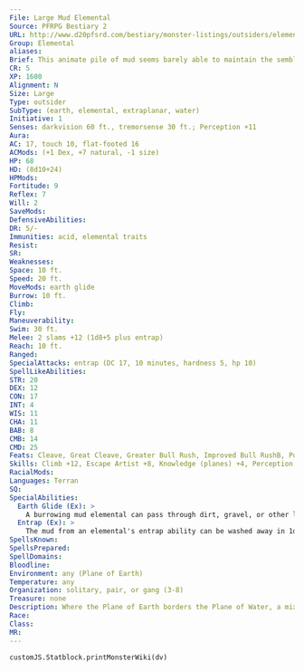```yaml
---
File: Large Mud Elemental
Source: PFRPG Bestiary 2
URL: http://www.d20pfsrd.com/bestiary/monster-listings/outsiders/elemental/elemental-mud
Group: Elemental
aliases: 
Brief: This animate pile of mud seems barely able to maintain the semblance of a humanoid form made of dripping sludge.
CR: 5
XP: 1600
Alignment: N
Size: Large
Type: outsider
SubType: (earth, elemental, extraplanar, water)
Initiative: 1
Senses: darkvision 60 ft., tremorsense 30 ft.; Perception +11
Aura: 
AC: 17, touch 10, flat-footed 16
ACMods: (+1 Dex, +7 natural, -1 size)
HP: 68
HD: (8d10+24)
HPMods: 
Fortitude: 9
Reflex: 7
Will: 2
SaveMods: 
DefensiveAbilities: 
DR: 5/-
Immunities: acid, elemental traits
Resist: 
SR: 
Weaknesses: 
Space: 10 ft.
Speed: 20 ft.
MoveMods: earth glide
Burrow: 10 ft.
Climb: 
Fly: 
Maneuverability: 
Swim: 30 ft.
Melee: 2 slams +12 (1d8+5 plus entrap)
Reach: 10 ft.
Ranged: 
SpecialAttacks: entrap (DC 17, 10 minutes, hardness 5, hp 10)
SpellLikeAbilities: 
STR: 20
DEX: 12
CON: 17
INT: 4
WIS: 11
CHA: 11
BAB: 8
CMB: 14
CMD: 25
Feats: Cleave, Great Cleave, Greater Bull Rush, Improved Bull RushB, Power Attack
Skills: Climb +12, Escape Artist +8, Knowledge (planes) +4, Perception +11, Stealth +4, Swim +13
RacialMods: 
Languages: Terran
SQ: 
SpecialAbilities:
  Earth Glide (Ex): >
    A burrowing mud elemental can pass through dirt, gravel, or other loose or porous solid matter as easily as a fish swims through water. It cannot use this ability to pass through a solid barrier such as a stone or brick wall. Its burrowing leaves behind no tunnel or hole, nor does it create any ripple or other sign of its presence. A move earth spell cast on an area containing a burrowing mud elemental flings the elemental back 30 feet, stunning the creature for 1 round unless it succeeds on a DC 15 Fortitude save.
  Entrap (Ex): >
    The mud from an elemental's entrap ability can be washed away in 1d3 rounds of immersion in water.
SpellsKnown: 
SpellsPrepared: 
SpellDomains: 
Bloodline: 
Environment: any (Plane of Earth)
Temperature: any
Organization: solitary, pair, or gang (3-8)
Treasure: none
Description: Where the Plane of Earth borders the Plane of Water, a mixing of the fundamental elements occurs-it is in this borderland that the mud elementals dwell. Scorned by earth and water elementals, mud elementals usually look like vaguely recognizable blobs of mud in the shape of a Material Plane creature, whether a humanoid, an animal, or even an immense insect. The exact density of their muddy bodies varies-some might be composed of silty water, while others are thick, like river clay. Large and powerful mud elementals tend to have worm-like, reptilian, or frog-like forms.
Race: 
Class: 
MR: 
---
```

```dataviewjs
customJS.Statblock.printMonsterWiki(dv)
```
